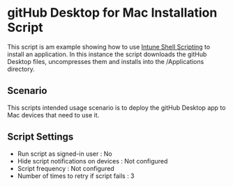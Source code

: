 # gitHub Desktop for Mac Installation Script

This script is am example showing how to use [Intune Shell Scripting](https://docs.microsoft.com/en-us/mem/intune/apps/macos-shell-scripts) to install an application. In this instance the script downloads the gitHub Desktop files, uncompresses them and installs into the /Applications directory.

## Scenario

This scripts intended usage scenario is to deploy the gitHub Desktop app to Mac devices that need to use it.


## Script Settings

- Run script as signed-in user : No
- Hide script notifications on devices : Not configured
- Script frequency : Not configured
- Number of times to retry if script fails : 3
